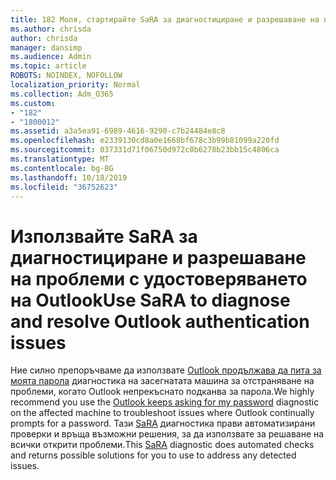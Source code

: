 ```yaml
---
title: 182 Моля, стартирайте SaRA за диагностициране и разрешаване на проблеми с удостоверяването на Outlook
ms.author: chrisda
author: chrisda
manager: dansimp
ms.audience: Admin
ms.topic: article
ROBOTS: NOINDEX, NOFOLLOW
localization_priority: Normal
ms.collection: Adm_O365
ms.custom:
- "182"
- "1800012"
ms.assetid: a3a5ea91-6989-4616-9290-c7b24484e8c8
ms.openlocfilehash: e2339130cd8a0e1668bf678c3b99b81099a220fd
ms.sourcegitcommit: 037331d71f06750d972c0b6278b23bb15c4806ca
ms.translationtype: MT
ms.contentlocale: bg-BG
ms.lasthandoff: 10/18/2019
ms.locfileid: "36752623"
---
```

# <a name="use-sara-to-diagnose-and-resolve-outlook-authentication-issues"></a><span data-ttu-id="8963f-102">Използвайте SaRA за диагностициране и разрешаване на проблеми с удостоверяването на Outlook</span><span class="sxs-lookup"><span data-stu-id="8963f-102">Use SaRA to diagnose and resolve Outlook authentication issues</span></span>

<span data-ttu-id="8963f-103">Ние силно препоръчваме да използвате [Outlook продължава да пита за моята парола](https://aka.ms/SaRA-OutlookPwdPrompt-Alchemy) диагностика на засегнатата машина за отстраняване на проблеми, когато Outlook непрекъснато подканва за парола.</span><span class="sxs-lookup"><span data-stu-id="8963f-103">We highly recommend you use the [Outlook keeps asking for my password](https://aka.ms/SaRA-OutlookPwdPrompt-Alchemy) diagnostic on the affected machine to troubleshoot issues where Outlook continually prompts for a password.</span></span> <span data-ttu-id="8963f-104">Тази [SaRA](https://diagnostics.office.com/#/) диагностика прави автоматизирани проверки и връща възможни решения, за да използвате за решаване на всички открити проблеми.</span><span class="sxs-lookup"><span data-stu-id="8963f-104">This [SaRA](https://diagnostics.office.com/#/) diagnostic does automated checks and returns possible solutions for you to use to address any detected issues.</span></span>
